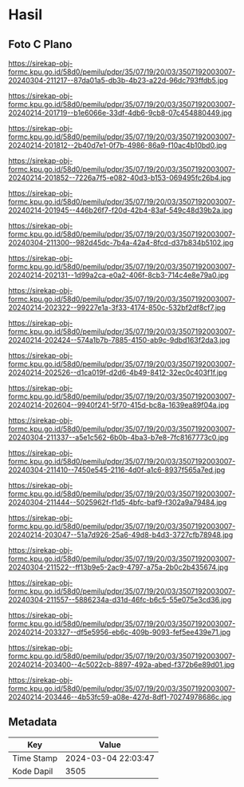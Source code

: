 # Hasil

## Foto C Plano

https://sirekap-obj-formc.kpu.go.id/58d0/pemilu/pdpr/35/07/19/20/03/3507192003007-20240304-211217--87da01a5-db3b-4b23-a22d-96dc793ffdb5.jpg

https://sirekap-obj-formc.kpu.go.id/58d0/pemilu/pdpr/35/07/19/20/03/3507192003007-20240214-201719--b1e6066e-33df-4db6-9cb8-07c454880449.jpg

https://sirekap-obj-formc.kpu.go.id/58d0/pemilu/pdpr/35/07/19/20/03/3507192003007-20240214-201812--2b40d7e1-0f7b-4986-86a9-f10ac4b10bd0.jpg

https://sirekap-obj-formc.kpu.go.id/58d0/pemilu/pdpr/35/07/19/20/03/3507192003007-20240214-201852--7226a7f5-e082-40d3-b153-069495fc26b4.jpg

https://sirekap-obj-formc.kpu.go.id/58d0/pemilu/pdpr/35/07/19/20/03/3507192003007-20240214-201945--446b26f7-f20d-42b4-83af-549c48d39b2a.jpg

https://sirekap-obj-formc.kpu.go.id/58d0/pemilu/pdpr/35/07/19/20/03/3507192003007-20240304-211300--982d45dc-7b4a-42a4-8fcd-d37b834b5102.jpg

https://sirekap-obj-formc.kpu.go.id/58d0/pemilu/pdpr/35/07/19/20/03/3507192003007-20240214-202131--1d99a2ca-e0a2-406f-8cb3-714c4e8e79a0.jpg

https://sirekap-obj-formc.kpu.go.id/58d0/pemilu/pdpr/35/07/19/20/03/3507192003007-20240214-202322--99227e1a-3f33-4174-850c-532bf2df8cf7.jpg

https://sirekap-obj-formc.kpu.go.id/58d0/pemilu/pdpr/35/07/19/20/03/3507192003007-20240214-202424--574a1b7b-7885-4150-ab9c-9dbd163f2da3.jpg

https://sirekap-obj-formc.kpu.go.id/58d0/pemilu/pdpr/35/07/19/20/03/3507192003007-20240214-202526--d1ca019f-d2d6-4b49-8412-32ec0c403f1f.jpg

https://sirekap-obj-formc.kpu.go.id/58d0/pemilu/pdpr/35/07/19/20/03/3507192003007-20240214-202604--9940f241-5f70-415d-bc8a-1639ea89f04a.jpg

https://sirekap-obj-formc.kpu.go.id/58d0/pemilu/pdpr/35/07/19/20/03/3507192003007-20240304-211337--a5e1c562-6b0b-4ba3-b7e8-7fc8167773c0.jpg

https://sirekap-obj-formc.kpu.go.id/58d0/pemilu/pdpr/35/07/19/20/03/3507192003007-20240304-211410--7450e545-2116-4d0f-a1c6-8937f565a7ed.jpg

https://sirekap-obj-formc.kpu.go.id/58d0/pemilu/pdpr/35/07/19/20/03/3507192003007-20240304-211444--5025962f-f1d5-4bfc-baf9-f302a9a79484.jpg

https://sirekap-obj-formc.kpu.go.id/58d0/pemilu/pdpr/35/07/19/20/03/3507192003007-20240214-203047--51a7d926-25a6-49d8-b4d3-3727cfb78948.jpg

https://sirekap-obj-formc.kpu.go.id/58d0/pemilu/pdpr/35/07/19/20/03/3507192003007-20240304-211522--ff13b9e5-2ac9-4797-a75a-2b0c2b435674.jpg

https://sirekap-obj-formc.kpu.go.id/58d0/pemilu/pdpr/35/07/19/20/03/3507192003007-20240304-211557--5886234a-d31d-46fc-b6c5-55e075e3cd36.jpg

https://sirekap-obj-formc.kpu.go.id/58d0/pemilu/pdpr/35/07/19/20/03/3507192003007-20240214-203327--df5e5956-eb6c-409b-9093-fef5ee439e71.jpg

https://sirekap-obj-formc.kpu.go.id/58d0/pemilu/pdpr/35/07/19/20/03/3507192003007-20240214-203400--4c5022cb-8897-492a-abed-f372b6e89d01.jpg

https://sirekap-obj-formc.kpu.go.id/58d0/pemilu/pdpr/35/07/19/20/03/3507192003007-20240214-203446--4b53fc59-a08e-427d-8df1-70274978686c.jpg


## Metadata

| Key        | Value               |
| ---------- | ------------------- |
| Time Stamp | 2024-03-04 22:03:47 |
| Kode Dapil | 3505                |



